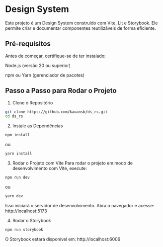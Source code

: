 # Design System

Este projeto é um Design System construído com Vite, Lit e Storybook. Ele permite criar e documentar componentes reutilizáveis de forma eficiente.

## Pré-requisitos

Antes de começar, certifique-se de ter instalado:

Node.js (versão 20 ou superior)

npm ou Yarn (gerenciador de pacotes)

## Passo a Passo para Rodar o Projeto

1. Clone o Repositório
````bash
git clone https://github.com/kauansb/ds_rs.git
cd ds_rs
````

2. Instale as Dependências
````bash
npm install
````
ou
````bash
yarn install
````

3. Rodar o Projeto com Vite
Para rodar o projeto em modo de desenvolvimento com Vite, execute:
````bash
npm run dev
````
ou
````bash
yarn dev
````

Isso iniciará o servidor de desenvolvimento. Abra o navegador e acesse:
http://localhost:5173

4. Rodar o Storybook
````bash
npm run storybook
````

O Storybook estará disponível em:
http://localhost:6006